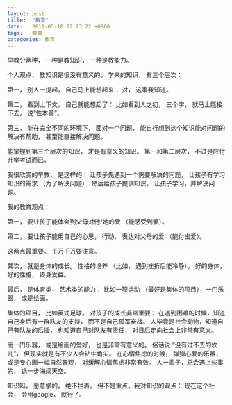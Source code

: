```yaml
---
layout: post
title:  "教育"
date:   2011-05-18 22:23:22 +0800
tags:   教育
categories: 教育
---
```


早教分两种， 一种是教知识， 一种是教能力。

个人观点， 教知识是很没有意义的。 学来的知识， 有三个层次：

第一， 别人一提起， 自己马上能想起来： 对， 这事我知道。

第二， 看到上下文， 自己就能想起了： 比如看到人之初， 三个字， 就马上能接下去， 说“性本善”。

第三， 能在完全不同的环境下， 面对一个问题， 能自行想到这个知识能对问题的解决有帮助， 甚至能直接解决问题。

能掌握到第三个层次的知识， 才是有意义的知识。 第一和第二层次， 不过是应付升学考试而已。

我很欣赏的早教， 是这样的： 让孩子先遇到一个需要解决的问题， 让孩子有学习知识的需求 （为了解决问题）. 然后给孩子提供知识， 让孩子学习，并解决问题。

我的教育观点：

第一， 要让孩子能体会到父母对他/她的爱 （能感受到爱）。

第二， 要让孩子能用自己的心思， 行动， 表达对父母的爱 （能付出爱）。

这两点最重要。 千万千万要注意。

其次， 就是身体的成长。 性格的培养 （比如， 遇到挫折后能冷静）。
好的身体， 好的性格， 终身受益。

最后， 是体育类， 艺术类的能力： 比如一项运动 （最好是集体的项目），一门乐器， 或是绘画。

集体的项目， 比如英式足球。 对孩子的成长非常重要： 在遇到困难的时候，知道自己身后有一群队友的支持， 而不是自己孤军奋战。 人毕竟是社会动物，知道自己有队友的后援， 也知道自己对队友有责任， 对日后走向社会上非常有意义。

而一门乐器， 或是绘画的爱好， 也是非常有意义的。 俗话说 “没有过不去的坎儿”， 但现实就是有不少人会钻牛角尖。 在心情焦虑的时候， 弹弹心爱的乐器， 或是专心画一幅自然景观， 对缓解心情焦虑非常有效。 人一辈子，总会遇上些事的， 退一步海阔天空。

知识吗， 愿意学的， 绝不拦着。 但不是重点。我对知识的观点： 现在这个社会， 会用google， 就行了。